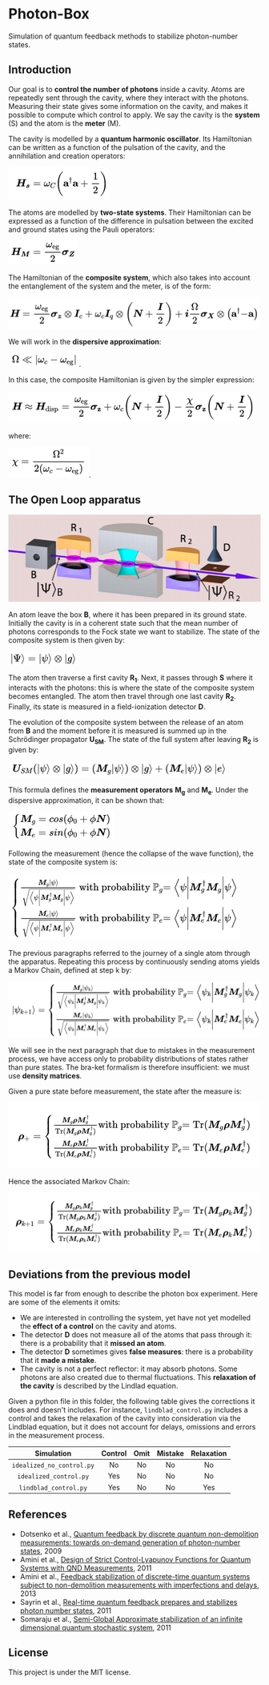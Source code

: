 # Photon-Box
Simulation of quantum feedback methods to stabilize photon-number states.

## Introduction

Our goal is to **control the number of photons** inside a cavity. Atoms are repeatedly sent through the cavity, where they interact with the photons. Measuring their state gives some information on the cavity, and makes it possible to compute which control to apply. We say the cavity is the **system** (S) and the atom is the **meter** (M).

The cavity is modelled by a **quantum harmonic oscillator**. Its Hamiltonian can be written as a function of the pulsation of the cavity, and the annihilation and creation operators:

![systemhamiltonian](latex/systemhamiltonian.png)


The atoms are modelled by **two-state systems**. Their Hamiltonian can be expressed as a function of the difference in pulsation between the excited and ground states using the Pauli operators:

![meterhamiltonian](latex/meterhamiltonian.png)


The Hamiltonian of the **composite system**, which also takes into account the entanglement of the system and the meter, is of the form:

![compositehamiltonian](latex/compositehamiltonian.png)

We will work in the **dispersive approximation**:

![dispersiveapprox](latex/dispersiveapprox.png). 

In this case, the composite Hamiltonian is given by the simpler expression:

![dispersivehamiltonian](latex/dispersivehamiltonian.png)

where:

![chi](latex/chi.png).

## The Open Loop apparatus

![experiment](latex/experiment.png)


An atom leave the box **B**, where it has been prepared in its ground state. Initially the cavity is in a coherent state such that the mean number of photons corresponds to the Fock state we want to stabilize. The state of the composite system is then given by:

![initial](latex/initial.png)

The atom then traverse a first cavity **R<sub>1</sub>**. Next, it passes through **S** where it interacts with the photons: this is where the state of the composite system becomes entangled. The atom then travel through one last cavity **R<sub>2</sub>**. Finally, its state is measured in a field-ionization detector **D**.

The evolution of the composite system between the release of an atom from **B** and the moment before it is measured is summed up in the Schrödinger propagator **U<sub>SM</sub>**. The state of the full system after leaving **R<sub>2</sub>** is given by:

![usm](latex/usm.png)

This formula defines the **measurement operators** **M<sub>g</sub>** and **M<sub>e</sub>**. Under the dispersive approximation, it can be shown that:

![measurement](latex/measurement.png)

Following the measurement (hence the collapse of the wave function), the state of the composite system is:

![final](latex/final.png)

The previous paragraphs referred to the journey of a single atom through the apparatus. Repeating this process by continuously sending atoms yields a Markov Chain, defined at step k by:

![markov](latex/markov.png)

We will see in the next paragraph that due to mistakes in the measurement process, we have access only to probability distributions of states rather than pure states. The bra-ket formalism is therefore insufficient: we must use **density matrices**.

Given a pure state before measurement, the state after the measure is:

![densityfinal](latex/densityfinal.png)

Hence the associated Markov Chain:

![densitymarkov](latex/densitymarkov.png)

## Deviations from the previous model

This model is far from enough to describe the photon box experiment. Here are some of the elements it omits:

* We are interested in controlling the system, yet have not yet modelled the **effect of a control** on the cavity and atoms. 
* The detector **D** does not measure all of the atoms that pass through it: there is a probability that it **missed an atom**.
* The detector **D** sometimes gives **false measures**: there is a probability that it **made a mistake**.
* The cavity is not a perfect reflector: it may absorb photons. Some photons are also created due to thermal fluctuations. This **relaxation of the cavity** is described by the Lindlad equation.


Given a python file in this folder, the following table gives the corrections it does and doesn't includes. For instance, ```lindblad_control.py```  includes a control and takes the relaxation of the cavity into consideration via the Lindblad equation, but it does not account for delays, omissions and errors in the measurement process.


| Simulation                    | Control | Omit | Mistake | Relaxation |
| :---------------------------: |:-------:| :---:| :------:| :---------:|
| ```idealized_no_control.py``` |  No     | No   | No      | No         |
| ```idealized_control.py```    |  Yes    | No   | No      | No         |
| ```lindblad_control.py```     |  Yes    | No   | No      | Yes        |


## References
* Dotsenko et al., [Quantum feedback by discrete quantum non-demolition measurements:
towards on-demand generation of photon-number states](https://arxiv.org/pdf/0905.0114.pdf), 2009
* Amini et al., [Design of Strict Control-Lyapunov Functions
for Quantum Systems with QND Measurements](https://arxiv.org/pdf/1103.1365.pdf), 2011
* Amini et al., [Feedback stabilization of discrete-time quantum systems subject to
non-demolition measurements with imperfections and delays](https://arxiv.org/pdf/1201.1387.pdf), 2013
* Sayrin et al., [Real-time quantum feedback prepares and stabilizes
photon number states](https://arxiv.org/pdf/1107.4027.pdf), 2011
* Somaraju et al., [Semi-Global Approximate stabilization of an infinite
dimensional quantum stochastic system](https://arxiv.org/pdf/1103.1732.pdf), 2011

## License
This project is under the MIT license.

